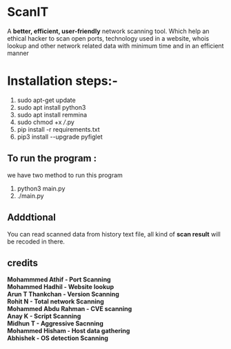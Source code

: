                                                                       
# ScanIT

A **better, efficient, user-friendly** network scanning tool. Which help an ethical hacker
to scan open ports, technology used in a website, whois lookup and other network related
data with minimum time and in an efficient manner

# Installation steps:-
1. sudo apt-get update
2. sudo apt install python3
3. sudo apt install remmina
4. sudo chmod +x */*.py
5. pip install -r requirements.txt
6. pip3 install --upgrade pyfiglet

## To run the program :
  we have two method to run this program 
  1. python3 main.py
  2. ./main.py
## Adddtional

You can read scanned data from history text file, all kind of **scan result** will be recoded in there.

## credits

**Mohammmed Athif - Port Scanning  
Mohammed Hadhil - Website lookup  
Arun T Thankchan - Version Scanning  
Rohit N - Total network Scanning  
Mohammed Abdu Rahman - CVE scanning  
Anay K - Script Scanning  
Midhun T - Aggressive Sacnning  
Mohammed Hisham - Host data gathering  
Abhishek - OS detection Scanning**





